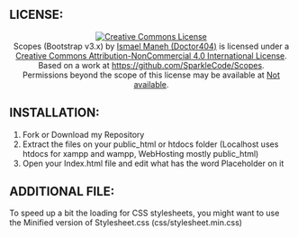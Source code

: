 <h2>LICENSE:</h1>
<center><a rel="license" href="http://creativecommons.org/licenses/by-nc/4.0/"><img alt="Creative Commons License" style="border-width:0" src="https://i.creativecommons.org/l/by-nc/4.0/88x31.png" /></a><br /><span xmlns:dct="http://purl.org/dc/terms/" property="dct:title">Scopes (Bootstrap v3.x)</span> by <a xmlns:cc="http://creativecommons.org/ns#" href="http://github.com/SparkleCode" property="cc:attributionName" rel="cc:attributionURL">Ismael Maneh (Doctor404)</a> is licensed under a <a rel="license" href="http://creativecommons.org/licenses/by-nc/4.0/">Creative Commons Attribution-NonCommercial 4.0 International License</a>.<br />Based on a work at <a xmlns:dct="http://purl.org/dc/terms/" href="https://github.com/SparkleCode/Scopes" rel="dct:source">https://github.com/SparkleCode/Scopes</a>.<br />Permissions beyond the scope of this license may be available at <a xmlns:cc="http://creativecommons.org/ns#" href="Not available" rel="cc:morePermissions">Not available</a>.</center>

<h2>INSTALLATION:</h1>
<ol>
	<li>Fork or Download my Repository</li>
	<li>Extract the files on your public_html or htdocs folder (Localhost uses htdocs for xampp and wampp, WebHosting mostly public_html)</li>
	<li>Open your Index.html file and edit what has the word Placeholder on it</li>
</ol>

<h2>ADDITIONAL FILE:</h1>
<p>To speed up a bit the loading for CSS stylesheets, you might want to use the Minified version of Stylesheet.css (css/stylesheet.min.css)</p>